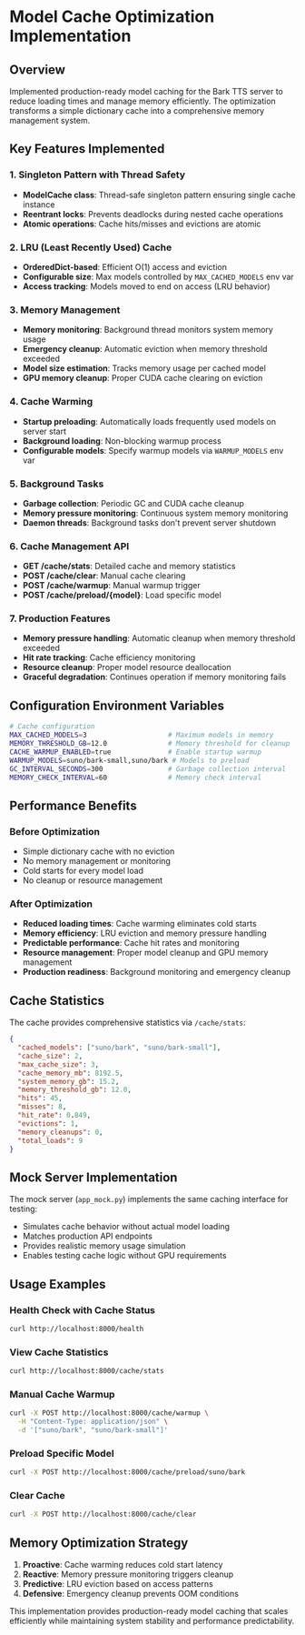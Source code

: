 # Model Cache Optimization Implementation

## Overview
Implemented production-ready model caching for the Bark TTS server to reduce loading times and manage memory efficiently. The optimization transforms a simple dictionary cache into a comprehensive memory management system.

## Key Features Implemented

### 1. Singleton Pattern with Thread Safety
- **ModelCache class**: Thread-safe singleton pattern ensuring single cache instance
- **Reentrant locks**: Prevents deadlocks during nested cache operations
- **Atomic operations**: Cache hits/misses and evictions are atomic

### 2. LRU (Least Recently Used) Cache
- **OrderedDict-based**: Efficient O(1) access and eviction
- **Configurable size**: Max models controlled by `MAX_CACHED_MODELS` env var
- **Access tracking**: Models moved to end on access (LRU behavior)

### 3. Memory Management
- **Memory monitoring**: Background thread monitors system memory usage
- **Emergency cleanup**: Automatic eviction when memory threshold exceeded
- **Model size estimation**: Tracks memory usage per cached model
- **GPU memory cleanup**: Proper CUDA cache clearing on eviction

### 4. Cache Warming
- **Startup preloading**: Automatically loads frequently used models on server start
- **Background loading**: Non-blocking warmup process
- **Configurable models**: Specify warmup models via `WARMUP_MODELS` env var

### 5. Background Tasks
- **Garbage collection**: Periodic GC and CUDA cache cleanup
- **Memory pressure monitoring**: Continuous system memory monitoring
- **Daemon threads**: Background tasks don't prevent server shutdown

### 6. Cache Management API
- **GET /cache/stats**: Detailed cache and memory statistics
- **POST /cache/clear**: Manual cache clearing
- **POST /cache/warmup**: Manual warmup trigger
- **POST /cache/preload/{model}**: Load specific model

### 7. Production Features
- **Memory pressure handling**: Automatic cleanup when memory threshold exceeded
- **Hit rate tracking**: Cache efficiency monitoring
- **Resource cleanup**: Proper model resource deallocation
- **Graceful degradation**: Continues operation if memory monitoring fails

## Configuration Environment Variables

```bash
# Cache configuration
MAX_CACHED_MODELS=3                    # Maximum models in memory
MEMORY_THRESHOLD_GB=12.0               # Memory threshold for cleanup
CACHE_WARMUP_ENABLED=true              # Enable startup warmup
WARMUP_MODELS=suno/bark-small,suno/bark # Models to preload
GC_INTERVAL_SECONDS=300                # Garbage collection interval
MEMORY_CHECK_INTERVAL=60               # Memory check interval
```

## Performance Benefits

### Before Optimization
- Simple dictionary cache with no eviction
- No memory management or monitoring
- Cold starts for every model load
- No cleanup or resource management

### After Optimization
- **Reduced loading times**: Cache warming eliminates cold starts
- **Memory efficiency**: LRU eviction and memory pressure handling
- **Predictable performance**: Cache hit rates and monitoring
- **Resource management**: Proper model cleanup and GPU memory management
- **Production readiness**: Background monitoring and emergency cleanup

## Cache Statistics

The cache provides comprehensive statistics via `/cache/stats`:

```json
{
  "cached_models": ["suno/bark", "suno/bark-small"],
  "cache_size": 2,
  "max_cache_size": 3,
  "cache_memory_mb": 8192.5,
  "system_memory_gb": 15.2,
  "memory_threshold_gb": 12.0,
  "hits": 45,
  "misses": 8,
  "hit_rate": 0.849,
  "evictions": 1,
  "memory_cleanups": 0,
  "total_loads": 9
}
```

## Mock Server Implementation

The mock server (`app_mock.py`) implements the same caching interface for testing:
- Simulates cache behavior without actual model loading
- Matches production API endpoints
- Provides realistic memory usage simulation
- Enables testing cache logic without GPU requirements

## Usage Examples

### Health Check with Cache Status
```bash
curl http://localhost:8000/health
```

### View Cache Statistics
```bash
curl http://localhost:8000/cache/stats
```

### Manual Cache Warmup
```bash
curl -X POST http://localhost:8000/cache/warmup \
  -H "Content-Type: application/json" \
  -d '["suno/bark", "suno/bark-small"]'
```

### Preload Specific Model
```bash
curl -X POST http://localhost:8000/cache/preload/suno/bark
```

### Clear Cache
```bash
curl -X POST http://localhost:8000/cache/clear
```

## Memory Optimization Strategy

1. **Proactive**: Cache warming reduces cold start latency
2. **Reactive**: Memory pressure monitoring triggers cleanup
3. **Predictive**: LRU eviction based on access patterns
4. **Defensive**: Emergency cleanup prevents OOM conditions

This implementation provides production-ready model caching that scales efficiently while maintaining system stability and performance predictability.
